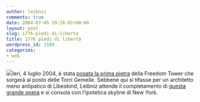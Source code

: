 ```yaml
---
author: leibniz
comments: true
date: 2004-07-05 19:26:02+00:00
layout: post
slug: 1776-piedi-di-liberta
title: 1776 piedi di libertà
wordpress_id: 3188
categories:
- web
---
```


![](http://i.cnn.net/cnn/interactive/us/0302/wtc.rebuilding.finalists/gal.wtc.libeskind.10.jpg)Ieri, 4 luglio 2004, è stata [posata la prima pietra](http://www.cnn.com/2004/US/Northeast/07/04/wtc.cornerstone/index.html) della Freedom Tower che sorgerà al posto delle Torri Gemelle. Sebbene qui si tifasse per un architetto meno antipatico di Libeskind, Leibniz attende il completamento di [questa grande opera](http://www.cnn.com/interactive/us/0302/wtc.rebuilding.finalists/content.2.1.html) e si consola con l'ipotetica skyline di New York.
